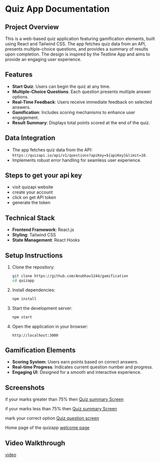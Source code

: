 # Quiz App Documentation

## Project Overview
This is a web-based quiz application featuring gamification elements, built using React and Tailwind CSS. The app fetches quiz data from an API, presents multiple-choice questions, and provides a summary of results upon completion. The design is inspired by the Testline App and aims to provide an engaging user experience.

## Features
- **Start Quiz**: Users can begin the quiz at any time.
- **Multiple-Choice Questions**: Each question presents multiple answer options.
- **Real-Time Feedback**: Users receive immediate feedback on selected answers.
- **Gamification**: Includes scoring mechanisms to enhance user engagement.
- **Result Summary**: Displays total points scored at the end of the quiz.

## Data Integration
- The app fetches quiz data from the API: `https://quizapi.io/api/v1/questions?apiKey=${apiKey}&limit=10`.
- Implements robust error handling for seamless user experience.

## Steps to get your api key
- visit quizapi website 
- create your account 
- click on get API token
- generate the token 

## Technical Stack
- **Frontend Framework**: React.js
- **Styling**: Tailwind CSS
- **State Management**: React Hooks

## Setup Instructions
1. Clone the repository:
   ```bash
   git clone https://github.com/Anubhav1244/gamification
   cd quizapp
   ```
2. Install dependencies:
   ```bash
   npm install
   ```
3. Start the development server:
   ```bash
   npm start
   ```
4. Open the application in your browser:
   ```
   http://localhost:3000
   ```

## Gamification Elements
- **Scoring System**: Users earn points based on correct answers.
- **Real-time Progress**: Indicates current question number and progress.
- **Engaging UI**: Designed for a smooth and interactive experience.

## Screenshots

if your marks greater than 75% then
[Quiz summary Screen](assests/summary.png)

if your marks less than 75% then
[Quiz summary Screen](assests/summary75.png)

mark your correct option 
[Quiz question screen](assests/quizquestion.png)

Home page of the quizapp
[welcome page](assests/welcome.png)


## Video Walkthrough
[video](https://drive.google.com/file/d/1e9-ohio0re-Hkq5a628ICSOlVvmTeBi8/view?usp=sharing)



